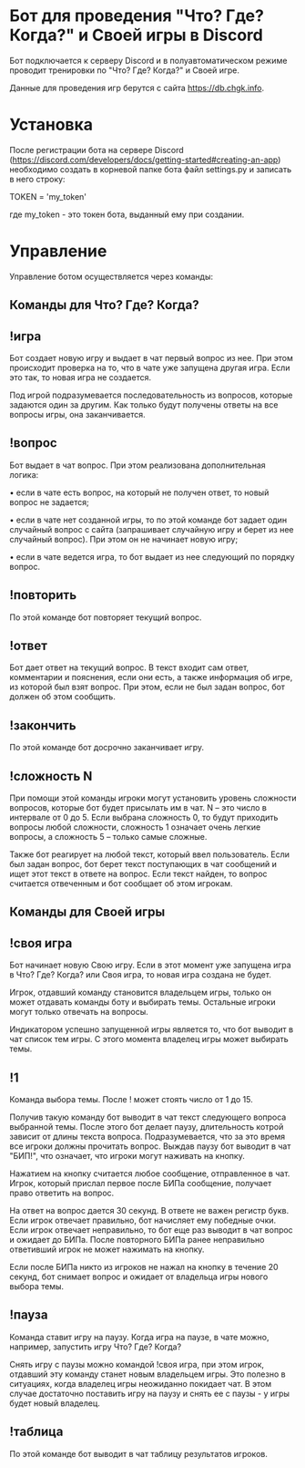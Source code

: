 # Бот для проведения "Что? Где? Когда?" и Своей игры в Discord

Бот подключается к серверу Discord и в полуавтоматическом режиме проводит тренировки по "Что? Где? Когда?" и Своей игре.

Данные для проведения игр берутся с сайта https://db.chgk.info.

# Установка

После регистрации бота на сервере Discord (https://discord.com/developers/docs/getting-started#creating-an-app) необходимо создать в корневой папке бота файл settings.py и записать в него строку:

TOKEN = 'my_token'

где my_token - это токен бота, выданный ему при создании.

# Управление

Управление ботом осуществляется через команды:

## **Команды для Что? Где? Когда?**

## **!игра** 

Бот создает новую игру и выдает в чат первый вопрос из нее. При этом происходит проверка на то, что в чате уже запущена другая игра. Если это так, то новая игра не создается. 

Под игрой подразумевается последовательность из вопросов, которые задаются один за другим. Как только будут получены ответы на все вопросы игры, она заканчивается.

## **!вопрос**

Бот выдает в чат вопрос. При этом реализована дополнительная логика:

•	если в чате есть вопрос, на который не получен ответ, то новый вопрос не задается;

•	если в чате нет созданной игры, то по этой команде бот задает один случайный вопрос с сайта (запрашивает случайную игру и берет из нее случайный вопрос). При этом он не начинает новую игру;

•	если в чате ведется игра, то бот выдает из нее следующий по порядку вопрос.

## **!повторить**

По этой команде бот повторяет текущий вопрос.

## **!ответ**

Бот дает ответ на текущий вопрос. В текст входит сам ответ, комментарии и пояснения, если они есть, а также информация об игре, из которой был взят вопрос. При этом, если не был задан вопрос, бот должен об этом сообщить.

## **!закончить**

По этой команде бот досрочно заканчивает игру.

## **!сложность N**

При помощи этой команды игроки могут установить уровень сложности вопросов, которые бот будет присылать им в чат. N – это число в интервале от 0 до 5. Если выбрана сложность 0, то будут приходить вопросы любой сложности, сложность 1 означает очень легкие вопросы, а сложность 5 – только самые сложные.

Также бот реагирует на любой текст, который ввел пользователь. Если был задан вопрос, бот берет текст поступающих в чат сообщений и ищет этот текст в ответе на вопрос. Если текст найден, то вопрос считается отвеченным и бот сообщает об этом игрокам.

## **Команды для Своей игры**

## **!своя игра**

Бот начинает новую Свою игру. Если в этот момент уже запущена игра в Что? Где? Когда? или Своя игра, то новая игра создана не будет. 

Игрок, отдавший команду становится владельцем игры, только он может отдавать команды боту и выбирать темы. Остальные игроки могут только отвечать на вопросы.

Индикатором успешно запущенной игры является то, что бот выводит в чат список тем игры. С этого момента владелец игры может выбирать темы.

## **!1**

Команда выбора темы. После ! может стоять число от 1 до 15.

Получив такую команду бот выводит в чат текст следующего вопроса выбранной темы. После этого бот делает паузу, длительность котрой зависит от длины текста вопроса. Подразумевается, что за это время все игроки должны прочитать вопрос. Выждав паузу бот выводит в чат "БИП!", что означает, что игроки могут наживать на кнопку. 

Нажатием на кнопку считается любое сообщение, отправленное в чат. Игрок, который прислал первое после БИПа сообщение, получает право ответить на вопрос.

На ответ на вопрос дается 30 секунд. В ответе не важен регистр букв. Если игрок отвечает правильно, бот начисляет ему победные очки. Если игрок отвечает неправильно, то бот еще раз выводит в чат вопрос и ожидает до БИПа. После повторного БИПа ранее неправильно ответивший игрок не может нажимать на кнопку.

Если после БИПа никто из игроков не нажал на кнопку в течение 20 секунд, бот снимает вопрос и ожидает от владельца игры нового выбора темы.

## **!пауза**

Команда ставит игру на паузу. Когда игра на паузе, в чате можно, например, запустить игру Что? Где? Когда?

Снять игру с паузы можно командой !своя игра, при этом игрок, отдавший эту команду станет новым владельцем игры. Это полезно в ситуациях, когда владелец игры неожиданно покидает чат. В этом случае достаточно поставить игру на паузу и снять ее с паузы - у игры будет новый владелец.

## **!таблица**

По этой команде бот выводит в чат таблицу результатов игроков.